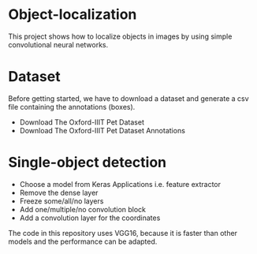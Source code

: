 # Object-localization
This project shows how to localize objects in images by using simple convolutional neural networks.

# Dataset
Before getting started, we have to download a dataset and generate a csv file containing the annotations (boxes).

* Download The Oxford-IIIT Pet Dataset
* Download The Oxford-IIIT Pet Dataset Annotations

# Single-object detection

* Choose a model from Keras Applications i.e. feature extractor
* Remove the dense layer
* Freeze some/all/no layers
* Add one/multiple/no convolution block
* Add a convolution layer for the coordinates

The code in this repository uses VGG16, because it is faster than other models and the performance can be adapted. 
